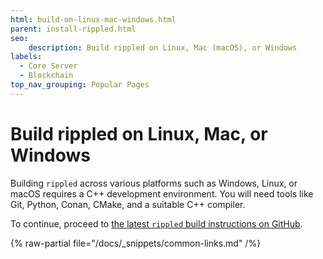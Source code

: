 ```yaml
---
html: build-on-linux-mac-windows.html
parent: install-rippled.html
seo:
    description: Build rippled on Linux, Mac (macOS), or Windows
labels:
  - Core Server
  - Blockchain
top_nav_grouping: Popular Pages
---
```

# Build rippled on Linux, Mac, or Windows

Building `rippled` across various platforms such as Windows, Linux, or macOS requires a C++ development environment. You will need tools like Git, Python, Conan, CMake, and a suitable C++ compiler.

To continue, proceed to [the latest `rippled` build instructions on GitHub](https://github.com/XRPLF/rippled/blob/develop/BUILD.md).

{% raw-partial file="/docs/_snippets/common-links.md" /%}
